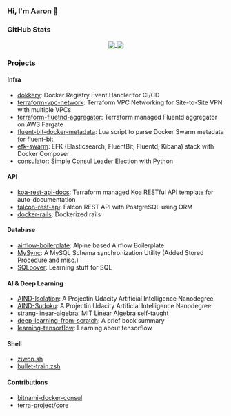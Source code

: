 ### Hi, I'm Aaron 👋
<!-- ![Matrix SVG](https://raw.githubusercontent.com/rodrigograca31/rodrigograca31/master/matrix.svg) -->

### GitHub Stats
<p align="center">
<a href="https://github.com/ziwon/ziwon">
  <img align="center" src="https://github-readme-stats.vercel.app/api?username=ziwon&show_icons=true&line_height=27&count_private=true&title_color=ffffff&text_color=c9cacc&icon_color=2bbc8a&bg_color=1d1f21" />
</a>
<a href="https://github.com/ziwon/ziwon">
  <img align="center" src="https://github-readme-stats.vercel.app/api/top-langs/?username=ziwon&hide=html,css,js&title_color=ffffff&text_color=c9cacc&icon_color=2bbc8a&bg_color=1d1f21" />
</a>
</p>

### Projects

#### Infra
 - [dokkery](https://github.com/ziwon/dokkery): Docker Registry Event Handler for CI/CD
 - [terraform-vpc-network](https://github.com/ziwon/terraform-vpc-network): Terraform VPC Networking for Site-to-Site VPN with multiple VPCs
 - [terraform-fluetnd-aggregator](https://github.com/ziwon/terraform-fluentd-aggregator): Terraform managed Fluentd aggregator on AWS Fargate
 - [fluent-bit-docker-metadata](https://github.com/ziwon/fluent-bit-docker-metadata): Lua script to parse Docker Swarm metadata for fluent-bit
 - [efk-swarm](https://github.com/ziwon/efk-swarm): EFK (Elasticsearch, FluentBit, Fluentd, Kibana) stack with Docker Composer
 - [consulator](https://github.com/ziwon/consulator): Simple Consul Leader Election with Python

#### API 
 - [koa-rest-api-docs](https://github.com/ziwon/koa-rest-api-docs): Terraform managed Koa RESTful API template for auto-documentation
 - [falcon-rest-api](https://github.com/ziwon/falcon-rest-api): Falcon REST API with PostgreSQL using ORM
 - [docker-rails](https://github.com/ziwon/docker-rails): Dockerized rails
 
#### Database
 - [airflow-boilerplate](https://github.com/ziwon/airflow-boilerplate): Alpine based Airflow Boilerplate
 - [MySync](https://github.com/ziwon/MySync): A MySQL Schema synchronization Utility (Added Stored Procedure and misc.)
 - [SQLoover](https://github.com/ziwon/SQLoover): Learning stuff for SQL
 
#### AI & Deep Learning
 - [AIND-Isolation](https://github.com/ziwon/AIND-Isolation): A Projectin Udacity Artificial Intelligence Nanodegree
 - [AIND-Sudoku](https://github.com/ziwon/AIND-Sudoku): A Projectin Udacity Artificial Intelligence Nanodegree
 - [strang-linear-algebra](https://github.com/ziwon/strang-linear-algebra): MIT Linear Algebra self-taught
 - [deep-learning-from-scratch](https://github.com/ziwon/deep-learning-from-scratch): A brief book summary
 - [learning-tensorflow](https://github.com/ziwon/learning-tensorflow): Learning about tensorflow

#### Shell
 - [ziwon.sh](https://github.com/ziwon/ziwon.sh)
 - [bullet-train.zsh](https://github.com/ziwon/bullet-train.zsh)
 
#### Contributions
 - [bitnami-docker-consul](https://github.com/bitnami/bitnami-docker-consul/pull/6)
 - [terra-project/core](https://github.com/terra-project/core)
